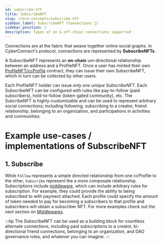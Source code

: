 ```yaml
---
id: subscribe-nft
title: SubscribeNFT
slug: /core-concepts/subscribe-nft
sidebar_label: SubscribeNFT (Connections 👥)
sidebar_position: 3
description: Types of on & off-chain connections supported
---
```

Connections are at the fabric that weave together online social graphs. In CyberConnect's protocol, connections are represented by **SubscribeNFTs**. 

A SubscribeNFT represents an **on-chain** uni-directional relationship between an address and a ProfileNFT. Once a user has minted their own [ProfileNFT/ccProfile](/core-concepts/cc-profile) contract, they can issue their own SubscribeNFT, which in turn can be collected by other users.

Each ProfileNFT holder can issue _only one unique SubscribeNFT_. Each SubscribeNFT can be configured with rules like pay-to-follow (paid subscribers), hold-to-follow (token-gated community), etc. The SubcribeNFT is highly-customizable and can be used to represent arbitrary social connections; including following, subscribing to a creator, friend relationship, belonging to an organization, and participations in activities and communities.


# Example use-cases / implementations of SubscribeNFT


## 1. Subscribe

While `Follow` represents a simple directed relationship from one ccProfile to the other, `Subscribe` represent the a more composale relationship. Subscriptions include [middleware](/core-concepts/middleware), which can include arbitrary rules for subscription. For example, they could provide the ability to being subscribed to with payment attached. Each profile could specify the amount of token needed to pay for becoming a subscribers to that profile and subscribers will obtain a subscriber NFT. For more examples check out the next section on [Middlewares](/core-concepts/middleware).

:::tip 
The SubscribeNFT can be used as a building block for countless alternate connections, including paid subscriptions to a creator, bi-directional friend connections, belonging to an organization, and DAO governance roles, and whatever you can imagine.
:::